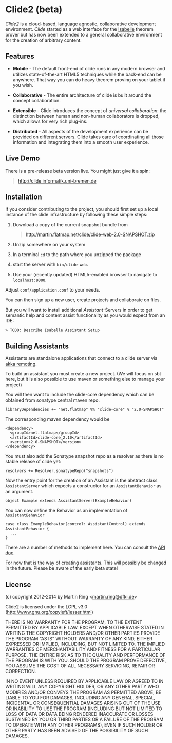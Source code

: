 Clide2 (beta)
=====================================

*Clide2* is a cloud-based, language agnostic, collaborative development environment. *Clide* started as a web interface for the [Isabelle](http://isabelle.in.tum.de/) theorem prover but has now been extended to a general collaborative environment for the creation of arbitrary content.

Features
--------

* **Mobile** - The default front-end of clide runs in any modern browser and utilizes state-of-the-art HTML5 techniques while the back-end can be anywhere. That way you can do heavy theorem proving on your tablet if you wish.

* **Collaborative** - The entire architecture of clide is built around the concept collaboration.

* **Extensible** - Clide introduces the concept of *universal collaboration*: the distinction between human and non-human collaborators is dropped, which allows for very rich plug-ins.

* **Distributed** - All aspects of the development experience can be provided on different servers. Clide takes care of coordinating all those information and integrating them into a smooth user experience.

Live Demo
---------

There is a pre-release beta version live. You might just give it a spin:

> http://clide.informatik.uni-bremen.de

Installation
------------

If you consider contributing to the project, you should first set up a local instance of the clide infrastructure by following these simple steps:

1. Download a copy of the current snapshot bundle from

   > http://martin.flatmap.net/clide/clide-web-2.0-SNAPSHOT.zip

2. Unzip somewhere on your system

3. In a terminal `cd` to the path where you unzipped the package

4. start the server with `bin/clide-web`.

5. Use your (recently updated) HTML5-enabled browser to navigate to `localhost:9000`.

Adjust `conf/application.conf` to your needs.

You can then sign up a new user, create projects and collaborate on files.

But you will want to install additional *Assistant*-Servers in order to get semantic help and content assist functionality as you would expect from an IDE:

```
> TODO: Describe Isabelle Assistant Setup
```

Building Assistants
-------------------

Assistants are standalone applications that connect to a clide server via [akka remoting](http://doc.akka.io/docs/akka/snapshot/scala/remoting.html).

To build an assistant you must create a new project. (We will focus on sbt
here, but it is also possible to use maven or something else to manage your project)

You will then want to include the clide-core dependency which can be obtained from sonatype central maven repo.

```
libraryDependencies += "net.flatmap" %% "clide-core" % "2.0-SNAPSHOT"
```

The corresponding maven dependency would be

```
<dependency>
  <groupId>net.flatmap</groupId>
  <artifactId>clide-core_2.10</artifactId>
  <version>2.0-SNAPSHOT</version>
</dependency>
```

You must also add the Sonatype snapshot repo as a resolver as there is no
stable release of clide yet:

```
resolvers += Resolver.sonatypeRepo("snapshots")
```

Now the entry point for the creation of an Assistant is the abstract class `AssistantServer` which expects a constructor for an `AssistantBehavior` as an argument.

```
object Example extends AssistantServer(ExampleBehavior)
```

You can now define the Behavior as an implementation of `AssistantBehavior`

```
case class ExampleBehavior(control: AssistantControl) extends AssistantBehavior {
  ...
}
```

There are a number of methods to implement here. You can consult the [API doc](http://martin.flatmap.net/clide/api/#clide.assistants.AssistantBehavior).

For now that is the way of creating assistants. This will possibly be changed in the future. Please be aware of the early beta state!

License
-------

(c) copyright 2012-2014 by Martin Ring <<martin.ring@dfki.de>>

Clide2 is licensed under the LGPL v3.0 (http://www.gnu.org/copyleft/lesser.html)

THERE IS NO WARRANTY FOR THE PROGRAM, TO THE EXTENT PERMITTED BY APPLICABLE
LAW. EXCEPT WHEN OTHERWISE STATED IN WRITING THE COPYRIGHT HOLDERS AND/OR OTHER
PARTIES PROVIDE THE PROGRAM “AS IS” WITHOUT WARRANTY OF ANY KIND, EITHER
EXPRESSED OR IMPLIED, INCLUDING, BUT NOT LIMITED TO, THE IMPLIED WARRANTIES OF
MERCHANTABILITY AND FITNESS FOR A PARTICULAR PURPOSE. THE ENTIRE RISK AS TO THE
QUALITY AND PERFORMANCE OF THE PROGRAM IS WITH YOU. SHOULD THE PROGRAM PROVE
DEFECTIVE, YOU ASSUME THE COST OF ALL NECESSARY SERVICING, REPAIR OR CORRECTION.

IN NO EVENT UNLESS REQUIRED BY APPLICABLE LAW OR AGREED TO IN WRITING WILL ANY
COPYRIGHT HOLDER, OR ANY OTHER PARTY WHO MODIFIES AND/OR CONVEYS THE PROGRAM AS
PERMITTED ABOVE, BE LIABLE TO YOU FOR DAMAGES, INCLUDING ANY GENERAL, SPECIAL,
INCIDENTAL OR CONSEQUENTIAL DAMAGES ARISING OUT OF THE USE OR INABILITY TO USE
THE PROGRAM (INCLUDING BUT NOT LIMITED TO LOSS OF DATA OR DATA BEING RENDERED
INACCURATE OR LOSSES SUSTAINED BY YOU OR THIRD PARTIES OR A FAILURE OF THE
PROGRAM TO OPERATE WITH ANY OTHER PROGRAMS), EVEN IF SUCH HOLDER OR OTHER PARTY
HAS BEEN ADVISED OF THE POSSIBILITY OF SUCH DAMAGES.
